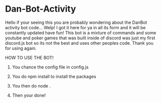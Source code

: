 # Dan-Bot-Activity
Hello if your seeing this you are probably wondering about the DanBot activity bot code... Welp! I got it here for ya in all its form and it will be constantly updated have fun! This bot is a mixture of commands and some youtube and poker games that was built inside of discord was just my first discord.js bot so its not the best and uses other peoples code. Thank you for using again.






HOW TO USE THE BOT!

1. You chance the config file in config.js

2. You do npm install to install the packages

3. You then do node . 

4. Then your done!
